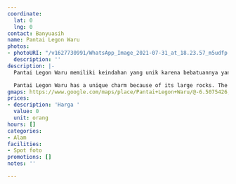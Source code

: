 ```yaml
---
coordinate:
  lat: 0
  lng: 0
contact: Banyuasih
name: Pantai Legon Waru
photos:
- photoURI: "/v1627730991/WhatsApp_Image_2021-07-31_at_18.23.57_m5udfp.jpg"
  description: ''
description: |-
  Pantai Legon Waru memiliki keindahan yang unik karena bebatuannya yang besar. Batu-batu tersebut dapat menjadi spot foto yang indah bagi para pengunjung. Pasir putih di Pantai Legon Waru ini pun menambah keindahan sekitar pantai.

  Pantai Legon Waru has a unique charm because of its large rocks. The rocks and stones is beautiful enough to be the photo spot for visitors. Also, the white sand on Pantai Legon Waru adds alluring scenery of the beach.
gmaps: https://www.google.com/maps/place/Pantai+Legon+Waru/@-6.5075426,105.6358936,17z/data=!3m1!4b1!4m5!3m4!1s0x2e43b7745554d6dd:0x9e4f321336e2ac69!8m2!3d-6.5075479!4d105.6380823
prices:
- description: 'Harga '
  value: 0
  unit: orang
hours: []
categories:
- Alam
facilities:
- Spot foto
promotions: []
notes: ''

---
```

